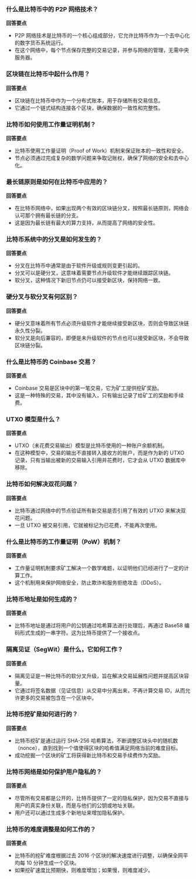 ### 什么是比特币中的 P2P 网络技术？

**回答要点**

-   P2P 网络技术是比特币的一个核心组成部分，它允许比特币作为一个去中心化的数字货币系统运行。
-   在这个网络中，每个节点保存完整的交易记录，并参与网络的管理，无需中央服务器。

### 区块链在比特币中起什么作用？

**回答要点**

-   区块链在比特币中作为一个分布式账本，用于存储所有交易信息。
-   它通过一个链式结构连接各个区块，确保数据的一致性和完整性。

### 比特币如何使用工作量证明机制？

**回答要点**

-   比特币使用工作量证明（Proof of Work）机制来保证账本的一致性和安全。
-   节点必须通过完成复杂的数学问题来争取记账权，确保了网络的安全和去中心化。

### 最长链原则是如何在比特币中应用的？

**回答要点**

-   在比特币网络中，如果出现两个有效的区块链分叉，按照最长链原则，网络会认可那个拥有最长链的分支。
-   这是因为最长链有最大的算力支持，从而提高了网络的安全性。

### 比特币系统中的分叉是如何发生的？

**回答要点**

-   分叉在比特币中通常是由于软件升级或规则变更引起的。
-   分叉可以是硬分叉，这意味着需要节点升级软件才能继续跟踪区块链。
-   软分叉，这种情况下新旧节点仍可以接受新区块，保持网络一致。

### 硬分叉与软分叉有何区别？

**回答要点**

-   硬分叉意味着所有节点必须升级软件才能继续接受新区块，否则会导致区块链永久性分裂。
-   软分叉是向后兼容的，即便是未升级软件的节点也可以接受新区块，不会导致区块链分裂。

### 什么是比特币的 Coinbase 交易？

**回答要点**

-   Coinbase 交易是区块中的第一笔交易，它为矿工提供挖矿奖励。
-   这是一种特殊的交易，其中没有输入，只有输出记录了给矿工的奖励和手续费。

### UTXO 模型是什么？

**回答要点**

-   UTXO（未花费交易输出）模型是比特币使用的一种账户余额机制。
-   在这种模型中，交易的输出不直接转入接收方的账户，而是作为新的 UTXO 记录，只有当输出被新的交易输入引用并花费时，它才会从 UTXO 数据库中移除。

### 比特币如何解决双花问题？

**回答要点**

-   比特币通过网络中的节点验证所有新交易是否引用了有效的 UTXO 来解决双花问题。
-   一旦 UTXO 被交易引用，它就被标记为已花费，不能再次使用。

### 什么是比特币的工作量证明（PoW）机制？

**回答要点**

-   工作量证明机制要求矿工解决一个数学难题，以证明他们已经进行了一定的计算工作。
-   这个机制用来保护网络安全，防止欺诈和服务拒绝攻击（DDoS）。

### 比特币地址是如何生成的？

**回答要点**

-   比特币地址是通过将用户的公钥通过哈希算法进行处理后，再通过 Base58 编码形式生成的一串字符。这为比特币提供了一个接收点。

### 隔离见证（SegWit）是什么，它如何工作？

**回答要点**

-   隔离见证是一种比特币的软分叉升级，旨在解决交易延展性问题并提高区块容量。
-   它通过将签名数据（见证信息）从交易中分离出来，不再计算交易 ID，从而允许更多的交易被包含在一个区块中。

### 比特币挖矿是如何进行的？

**回答要点**

-   比特币挖矿是通过运行 SHA-256 哈希算法，不断调整区块头中的随机数（nonce），直到找到一个值使得区块的哈希值满足网络当前的难度目标。
-   成功挖掘一个区块的矿工将获得新比特币和交易手续费作为奖励。

### 比特币网络是如何保护用户隐私的？

**回答要点**

-   尽管所有交易都是公开的，比特币提供了一定的隐私保护，因为交易不直接与用户的真实身份关联，而是与他们的公钥或地址关联。
-   用户还可以通过生成多个新地址来增加隐私保护。

### 比特币的难度调整是如何工作的？

**回答要点**

-   比特币的挖矿难度根据过去 2016 个区块的解决速度进行调整，以确保全网平均每 10 分钟生成一个区块。
-   如果挖矿速度比预期快，则难度增加；如果慢，则难度减少。
